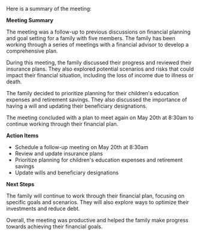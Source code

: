 Here is a summary of the meeting:

**Meeting Summary**

The meeting was a follow-up to previous discussions on financial planning and goal setting for a family with five members. The family has been working through a series of meetings with a financial advisor to develop a comprehensive plan.

During this meeting, the family discussed their progress and reviewed their insurance plans. They also explored potential scenarios and risks that could impact their financial situation, including the loss of income due to illness or death.

The family decided to prioritize planning for their children's education expenses and retirement savings. They also discussed the importance of having a will and updating their beneficiary designations.

The meeting concluded with a plan to meet again on May 20th at 8:30am to continue working through their financial plan.

**Action Items**

* Schedule a follow-up meeting on May 20th at 8:30am
* Review and update insurance plans
* Prioritize planning for children's education expenses and retirement savings
* Update wills and beneficiary designations

**Next Steps**

The family will continue to work through their financial plan, focusing on specific goals and scenarios. They will also explore ways to optimize their investments and reduce debt.

Overall, the meeting was productive and helped the family make progress towards achieving their financial goals.